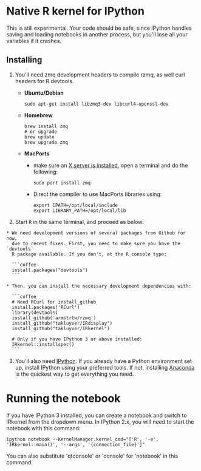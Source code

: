# Native R kernel for IPython

This is still experimental. Your code should be safe,
since IPython handles saving and loading notebooks in another process, but
you'll lose all your variables if it crashes.

## Installing

  1. You'll need zmq development headers to compile rzmq, as well curl headers
    for R devtools.
      * **Ubuntu/Debian**

        ```Shell
        sudo apt-get install libzmq3-dev libcurl4-openssl-dev
        ```

      * **Homebrew**

        ```Shell
        brew install zmq
        # or upgrade
        brew update
        brew upgrade zmq
        ```

      * **MacPorts**
        * make sure an [X server is installed](http://xquartz.macosforge.org/),
          open a terminal and do the following:

          ```
          sudo port install zmq
          ```

        * Direct the compiler to use MacPorts libraries using:

          ```
          export CPATH=/opt/local/include
          export LIBRARY_PATH=/opt/local/lib
          ```

  2. Start `R` in the same terminal, and proceed as below:

    * We need development versions of several packages from Github for now,
      due to recent fixes. First, you need to make sure you have the `devtools`
      R package available. If you don't, at the R console type:

      ```coffee
      install.packages("devtools")
      ```

    * Then, you can install the necessary development dependencies with:

      ```coffee
      # Need RCurl for install_github
      install.packages('RCurl')
      library(devtools)
      install_github('armstrtw/rzmq')
      install_github("takluyver/IRdisplay")
      install_github("takluyver/IRkernel")

      # Only if you have IPython 3 or above installed:
      IRkernel::installspec()
      ```

  3. You'll also need [IPython](http://ipython.org/). If you already have a
    Python environment set up, install IPython using your preferred tools. If
    not, installing [Anaconda](http://continuum.io/downloads) is the quickest
    way to get everything you need.

# Running the notebook

If you have IPython 3 installed, you can create a notebook and switch to
IRkernel from the dropdown menu. In IPython 2.x, you will need to start the
notebook with this command:

```Shell
ipython notebook --KernelManager.kernel_cmd="['R', '-e', 'IRkernel::main()', '--args', '{connection_file}']"
```

You can also substitute 'qtconsole' or 'console' for 'notebook' in this command.
